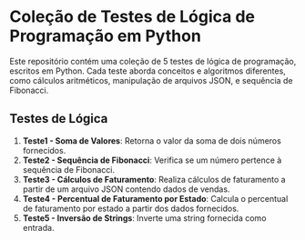 # Coleção de Testes de Lógica de Programação em Python

Este repositório contém uma coleção de 5 testes de lógica de programação, escritos em Python. Cada teste aborda conceitos e algoritmos diferentes, como cálculos aritméticos, manipulação de arquivos JSON, e sequência de Fibonacci.

## Testes de Lógica

1. **Teste1 - Soma de Valores**: Retorna o valor da soma de dois números fornecidos.
2. **Teste2 - Sequência de Fibonacci**: Verifica se um número pertence à sequência de Fibonacci.
3. **Teste3 - Cálculos de Faturamento**: Realiza cálculos de faturamento a partir de um arquivo JSON contendo dados de vendas.
4. **Teste4 - Percentual de Faturamento por Estado**: Calcula o percentual de faturamento por estado a partir dos dados fornecidos.
5. **Teste5 - Inversão de Strings**: Inverte uma string fornecida como entrada.
